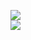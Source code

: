[![](https://img.shields.io/badge/Made%20With-Github%20Spray-lightgrey.svg?style=for-the-badge&logo=github)](https://github.com/Annihil/github-spray#3901)  
[![](https://i.imgur.com/2DrTn0Z.gif)](https://github.com/Annihil/github-spray)